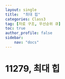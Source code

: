 ```yaml
---
layout: single
title:  "최대 힙"
categories: Class3
tag: [자료 구조, 우선순위 큐]
toc: true
author_profile: false
sidebar: 
    nav: "docs"
---
```


# 11279, 최대 힙
